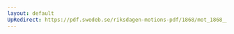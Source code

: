 ```yaml
---
layout: default
UpRedirect: https://pdf.swedeb.se/riksdagen-motions-pdf/1868/mot_1868__ak__00288/mot_1868__ak__00288_003.pdf
---
```

